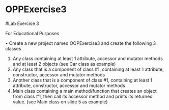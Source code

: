 # OPPExercise3
#Lab Exercise 3

For Educational Purposes 

• Create a new project named OOPExercise3 and create the following 3 classes

1. Any class containing at least 1 attribute, accessor and mutator methods and at least 2 objects (see Car class as example)
2. Any class that is a component of class #1, containing at least 1 attribute, constructor, accessor and mutator methods
3. Another class that is a component of class #1, containing at least 1 attribute, constructor, accessor and mutator methods
4. Main class containing a main method/function that creates an object from class #1, then call its accessor method and prints its returned value. (see Main class on slide 5 as example)
